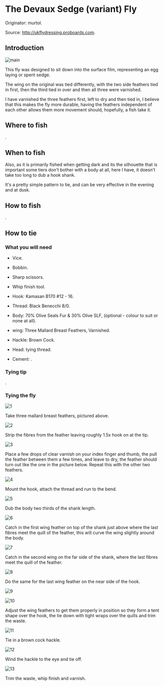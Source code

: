# The Devaux Sedge (variant) Fly

Originator: murtol.

Source: http://ukflydressing.proboards.com.

## Introduction

![main](main.jpg)

This fly was designed to sit down into the surface film, representing an egg laying or spent sedge.

The wing on the original was tied differently, with the two side feathers tied in first, then the third tied in over and then all three were varnished.

I have varnished the three feathers first, left to dry and then tied in, I believe that this makes the fly more durable, having the feathers independent of each other allows them more movement should, hopefully, a fish take it.

## Where to fish

.

## When to fish

Also, as it is primarily fished when getting dark and its the silhouette that is important some tiers don't bother with a body at all, here I have, it doesn't take too long to dub a hook shank.

It's a pretty simple pattern to tie, and can be very effective in the evening and at dusk.

## How to fish

.

## How to tie

### What you will need

- Vice.

- Bobbin.

- Sharp scissors.

- Whip finish tool.

- Hook: Kamasan B170 #12 - 16.

- Thread: Black Benecchi 8/0.

- Body: 70% Olive Seals Fur & 30% Olive SLF, (optional - colour to suit or none at all).

- wing: Three Mallard Breast Feathers, Varnished.

- Hackle: Brown Cock.

- Head: tying thread.

- Cement: .

### Tying tip

.

### Tying the fly

![1](1.jpg)

Take three mallard breast feathers, pictured above.

![2](2.jpg)

Strip the fibres from the feather leaving roughly 1.5x hook on at the tip.

![3](3.jpg)

Place a few drops of clear varnish on your index finger and thumb, the pull the feather between
them a few times, and leave to dry, the feather should turn out like the one in the picture below.
Repeat this with the other two feathers.

![4](4.jpg)

Mount the hook, attach the thread and run to the bend.

![5](5.jpg)

Dub the body two thirds of the shank length.

![6](6.jpg)

Catch in the first wing feather on top of the shank just above where the last fibres meet the quill
of the feather, this will curve the wing slightly around the body.

![7](7.jpg)

Catch in the second wing on the far side of the shank, where the last fibres meet the quill of the feather.

![8](8.jpg)

Do the same for the last wing feather on the near side of the hook.

![9](9.jpg)

![10](10.jpg)

Adjust the wing feathers to get them properly in position so they form a tent shape over the hook,
the tie down with tight wraps over the quills and trim the waste.

![11](11.jpg)

Tie in a brown cock hackle.

![12](12.jpg)

Wind the hackle to the eye and tie off.

![13](13.jpg)

Trim the waste, whip finish and varnish.
